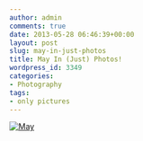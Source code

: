 ```yaml
---
author: admin
comments: true
date: 2013-05-28 06:46:39+00:00
layout: post
slug: may-in-just-photos
title: May In (Just) Photos!
wordpress_id: 3349
categories:
- Photography
tags:
- only pictures
---
```


[![May](http://www.outmumbered.com/wp-content/uploads/2013/05/printsgram-emmaleehughes-a3-20130528093854.jpg)](http://www.outmumbered.com/wp-content/uploads/2013/05/printsgram-emmaleehughes-a3-20130528093854.jpg)

